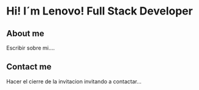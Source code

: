 # Hi! I´m Lenovo! Full Stack Developer

## About me
Escribir sobre mi....

## Contact me
Hacer el cierre de la invitacion invitando a contactar...